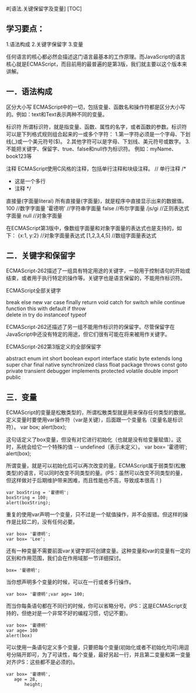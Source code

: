 #[语法.关键保留字及变量]
[TOC]

## 学习要点：
1.语法构成
2.关键字保留字
3.变量

任何语言的核心都必然会描述这门语言最基本的工作原理。而JavaScript的语言核心就是ECMAScript，而目前用的最普遍的是第3版，我们就主要以这个版本来讲解。

## 一．语法构成

区分大小写
ECMAScript中的一切，包括变量、函数名和操作符都是区分大小写的。例如：text和Text表示两种不同的变量。

标识符
所谓标识符，就是指变量、函数、属性的名字，或者函数的参数。标识符可以是下列格式规则组合起来的一或多个字符：
1.第一字符必须是一个字母、下划线(_)或一个美元符号($)。
2.其他字符可以是字母、下划线、美元符号或数字。
3.不能把关键字、保留字、true、false和null作为标识符。
例如：myName、book123等

注释
ECMAScript使用C风格的注释，包括单行注释和块级注释。
// 单行注释
/*
* 这是一个多行
* 注释
*/

直接量(字面量literal)
所有直接量(字面量)，就是程序中直接显示出来的数据值。
100				//数字字面量
'霍德明'			//字符串字面量
false				//布尔字面量
/js/gi			//正则表达式字面量
null				//对象字面量

在ECMAScript第3版中，像数组字面量和对象字面量的表达式也是支持的，如下：
{x:1, y:2}		//对象字面量表达式
[1,2,3,4,5]		//数组字面量表达式

## 二．关键字和保留字

ECMAScript-262描述了一组具有特定用途的关键字，一般用于控制语句的开始或结束，或者用于执行特定的操作等。关键字也是语言保留的，不能用作标识符。

ECMAScript全部关键字

break	else	new	var
case	finally	return	void
catch	for	switch	while
continue	function	this	with
default	if	throw	
delete	in	try	
do	instanceof	typeof	

ECMAScript-262还描述了另一组不能用作标识符的保留字。尽管保留字在JavaScript中还没有特定的用途，但它们很有可能在将来被用作关键字。

ECMAScript-262第3版定义的全部保留字

abstract	enum	int 	short
boolean	export	interface	static
byte	extends	long	super
char	final	native	synchronized
class	float	package	throws
const	goto	private	transient
debugger	implements	protected	volatile
double	import	public	


## 三．变量

ECMAScript的变量是松散类型的，所谓松散类型就是用来保存任何类型的数据。定义变量时要使用var操作符（var是关键），后面跟一个变量名（变量名是标识符）。
var box; 
alert(box);



这句话定义了box变量，但没有对它进行初始化（也就是没有给变量赋值）。这时，系统会给它一个特殊的值 -- undefined（表示未定义）。
var box= '霍德明';
alert(box);

所谓变量，就是可以初始化后可以再次改变的量。ECMAScript属于弱类型(松散类型)的语言，可以同时改变不同类型的量。(PS：虽然可以改变不同类型的量，但这样做对于后期维护带来困难，而且性能也不高，导致成本很高！)
```
var boxString = '霍德明';
boxString = 100;    
alert(boxString);
```

重复的使用var声明一个变量，只不过是一个赋值操作，并不会报错。但这样的操作是比较二的，没有任何必要。
```
var box= '霍德明';
var box= 'Lee';
```

还有一种变量不需要前面var关键字即可创建变量。这种变量和var的变量有一定的区别和作用范围，我们会在作用域那一节详细探讨。
```
box= '霍德明';
```

当你想声明多个变量的时候，可以在一行或者多行操作。
```
var box= '霍德明';var age= 100;
```

而当你每条语句都在不同行的时候，你可以省略分号。(PS：这是ECMAScript支持的，但绝对是一个非常不好的编程习惯，切记不要)。
```
var box= '霍德明'
var age= 100
alert(box)
```

可以使用一条语句定义多个变量，只要把每个变量(初始化或者不初始化均可)用逗号分隔开即可，为了可读性，每个变量，最好另起一行，并且第二变量和第一变量对齐(PS：这些都不是必须的)。
```
var box= '霍德明',
   age = 28,
       height;
```
